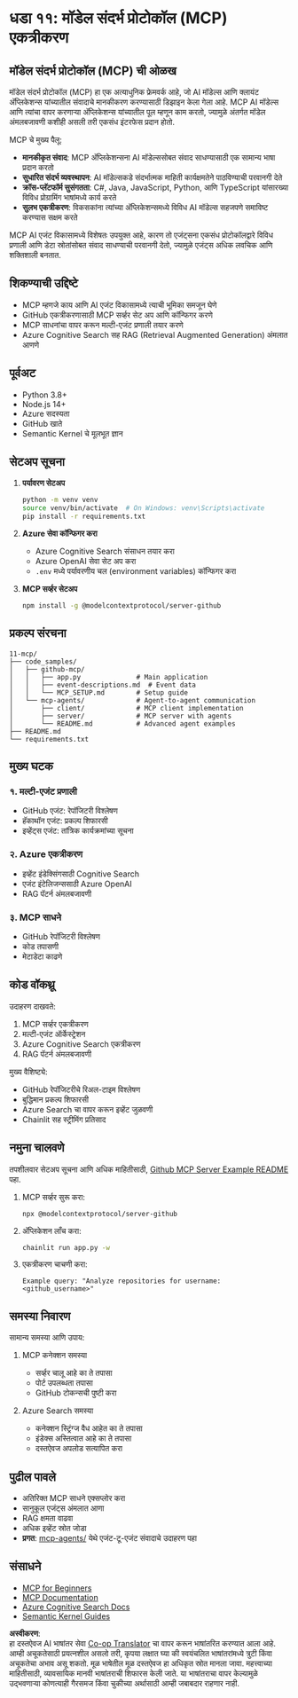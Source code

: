 <!--
CO_OP_TRANSLATOR_METADATA:
{
  "original_hash": "e255edb8423b34b4bba20263ef38f208",
  "translation_date": "2025-08-21T12:42:01+00:00",
  "source_file": "11-mcp/README.md",
  "language_code": "mr"
}
-->
# धडा ११: मॉडेल संदर्भ प्रोटोकॉल (MCP) एकत्रीकरण

## मॉडेल संदर्भ प्रोटोकॉल (MCP) ची ओळख

मॉडेल संदर्भ प्रोटोकॉल (MCP) हा एक अत्याधुनिक फ्रेमवर्क आहे, जो AI मॉडेल्स आणि क्लायंट अ‍ॅप्लिकेशन्स यांच्यातील संवादाचे मानकीकरण करण्यासाठी डिझाइन केला गेला आहे. MCP AI मॉडेल्स आणि त्यांचा वापर करणाऱ्या अ‍ॅप्लिकेशन्स यांच्यातील पूल म्हणून काम करतो, ज्यामुळे अंतर्गत मॉडेल अंमलबजावणी कशीही असली तरी एकसंध इंटरफेस प्रदान होतो.

MCP चे मुख्य पैलू:

- **मानकीकृत संवाद**: MCP अ‍ॅप्लिकेशन्सना AI मॉडेल्ससोबत संवाद साधण्यासाठी एक सामान्य भाषा प्रदान करतो  
- **सुधारित संदर्भ व्यवस्थापन**: AI मॉडेल्सकडे संदर्भात्मक माहिती कार्यक्षमतेने पाठविण्याची परवानगी देते  
- **क्रॉस-प्लॅटफॉर्म सुसंगतता**: C#, Java, JavaScript, Python, आणि TypeScript यांसारख्या विविध प्रोग्रामिंग भाषांमध्ये कार्य करते  
- **सुलभ एकत्रीकरण**: विकसकांना त्यांच्या अ‍ॅप्लिकेशन्समध्ये विविध AI मॉडेल्स सहजपणे समाविष्ट करण्यास सक्षम करते  

MCP AI एजंट विकासामध्ये विशेषतः उपयुक्त आहे, कारण तो एजंट्सना एकसंध प्रोटोकॉलद्वारे विविध प्रणाली आणि डेटा स्रोतांसोबत संवाद साधण्याची परवानगी देतो, ज्यामुळे एजंट्स अधिक लवचिक आणि शक्तिशाली बनतात.

## शिकण्याची उद्दिष्टे
- MCP म्हणजे काय आणि AI एजंट विकासामध्ये त्याची भूमिका समजून घेणे  
- GitHub एकत्रीकरणासाठी MCP सर्व्हर सेट अप आणि कॉन्फिगर करणे  
- MCP साधनांचा वापर करून मल्टी-एजंट प्रणाली तयार करणे  
- Azure Cognitive Search सह RAG (Retrieval Augmented Generation) अंमलात आणणे  

## पूर्वअट
- Python 3.8+  
- Node.js 14+  
- Azure सदस्यता  
- GitHub खाते  
- Semantic Kernel चे मूलभूत ज्ञान  

## सेटअप सूचना

1. **पर्यावरण सेटअप**  
   ```bash
   python -m venv venv
   source venv/bin/activate  # On Windows: venv\Scripts\activate
   pip install -r requirements.txt
   ```

2. **Azure सेवा कॉन्फिगर करा**  
   - Azure Cognitive Search संसाधन तयार करा  
   - Azure OpenAI सेवा सेट अप करा  
   - `.env` मध्ये पर्यावरणीय चल (environment variables) कॉन्फिगर करा  

3. **MCP सर्व्हर सेटअप**  
   ```bash
   npm install -g @modelcontextprotocol/server-github
   ```

## प्रकल्प संरचना

```
11-mcp/
├── code_samples/
│   ├── github-mcp/
│   │   ├── app.py              # Main application
│   │   ├── event-descriptions.md  # Event data
│   │   └── MCP_SETUP.md        # Setup guide
│   └── mcp-agents/             # Agent-to-agent communication
│       ├── client/             # MCP client implementation
│       ├── server/             # MCP server with agents
│       └── README.md           # Advanced agent examples
├── README.md
└── requirements.txt
```

## मुख्य घटक

### १. मल्टी-एजंट प्रणाली
- GitHub एजंट: रेपॉजिटरी विश्लेषण  
- हॅकाथॉन एजंट: प्रकल्प शिफारसी  
- इव्हेंट्स एजंट: तांत्रिक कार्यक्रमांच्या सूचना  

### २. Azure एकत्रीकरण
- इव्हेंट इंडेक्सिंगसाठी Cognitive Search  
- एजंट इंटेलिजन्ससाठी Azure OpenAI  
- RAG पॅटर्न अंमलबजावणी  

### ३. MCP साधने
- GitHub रेपॉजिटरी विश्लेषण  
- कोड तपासणी  
- मेटाडेटा काढणे  

## कोड वॉकथ्रू

उदाहरण दाखवते:
1. MCP सर्व्हर एकत्रीकरण  
2. मल्टी-एजंट ऑर्केस्ट्रेशन  
3. Azure Cognitive Search एकत्रीकरण  
4. RAG पॅटर्न अंमलबजावणी  

मुख्य वैशिष्ट्ये:
- GitHub रेपॉजिटरीचे रिअल-टाइम विश्लेषण  
- बुद्धिमान प्रकल्प शिफारसी  
- Azure Search चा वापर करून इव्हेंट जुळवणी  
- Chainlit सह स्ट्रीमिंग प्रतिसाद  

## नमुना चालवणे

तपशीलवार सेटअप सूचना आणि अधिक माहितीसाठी, [Github MCP Server Example README](./code_samples/github-mcp/README.md) पहा.

1. MCP सर्व्हर सुरू करा:  
   ```bash
   npx @modelcontextprotocol/server-github
   ```

2. अ‍ॅप्लिकेशन लाँच करा:  
   ```bash
   chainlit run app.py -w
   ```

3. एकत्रीकरण चाचणी करा:  
   ```
   Example query: "Analyze repositories for username: <github_username>"
   ```

## समस्या निवारण

सामान्य समस्या आणि उपाय:
1. MCP कनेक्शन समस्या  
   - सर्व्हर चालू आहे का ते तपासा  
   - पोर्ट उपलब्धता तपासा  
   - GitHub टोकन्सची पुष्टी करा  

2. Azure Search समस्या  
   - कनेक्शन स्ट्रिंग्ज वैध आहेत का ते तपासा  
   - इंडेक्स अस्तित्वात आहे का ते तपासा  
   - दस्तऐवज अपलोड सत्यापित करा  

## पुढील पावले
- अतिरिक्त MCP साधने एक्सप्लोर करा  
- सानुकूल एजंट्स अंमलात आणा  
- RAG क्षमता वाढवा  
- अधिक इव्हेंट स्रोत जोडा  
- **प्रगत**: [mcp-agents/](../../../11-mcp/code_samples/mcp-agents) येथे एजंट-टू-एजंट संवादाचे उदाहरण पहा  

## संसाधने
- [MCP for Beginners](https://aka.ms/mcp-for-beginners)  
- [MCP Documentation](https://github.com/microsoft/semantic-kernel/tree/main/python/semantic-kernel/semantic_kernel/connectors/mcp)  
- [Azure Cognitive Search Docs](https://learn.microsoft.com/azure/search/)  
- [Semantic Kernel Guides](https://learn.microsoft.com/semantic-kernel/)  

**अस्वीकरण**:  
हा दस्तऐवज AI भाषांतर सेवा [Co-op Translator](https://github.com/Azure/co-op-translator) चा वापर करून भाषांतरित करण्यात आला आहे. आम्ही अचूकतेसाठी प्रयत्नशील असलो तरी, कृपया लक्षात घ्या की स्वयंचलित भाषांतरांमध्ये त्रुटी किंवा अचूकतेचा अभाव असू शकतो. मूळ भाषेतील मूळ दस्तऐवज हा अधिकृत स्रोत मानला जावा. महत्त्वाच्या माहितीसाठी, व्यावसायिक मानवी भाषांतराची शिफारस केली जाते. या भाषांतराचा वापर केल्यामुळे उद्भवणाऱ्या कोणत्याही गैरसमज किंवा चुकीच्या अर्थासाठी आम्ही जबाबदार राहणार नाही.